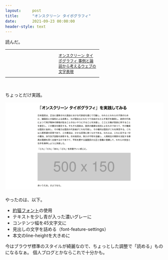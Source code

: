 ```yaml
---
layout:     post
title:      "オンスクリーン タイポグラフィ"
date:       2021-09-23 00:00:00
header-style: text
---
```

読んだ。

<table cellpadding="0" cellspacing="0" border="0" style=" border-style: none; width:300px;"><tr style="border-style:none;"><td style="vertical-align:top; border-style:none; padding:10px; width:140px;"><a href="https://px.a8.net/svt/ejp?a8mat=1NWF4Y+EFRRGQ+249K+BWGDT&a8ejpredirect=https%3A%2F%2Fwww.amazon.co.jp%2Fdp%2F4802512074%2F%3Ftag%3Da8-affi-312627-22" rel="nofollow"><img border="0" alt="" src="https://m.media-amazon.com/images/I/41-wP9MZkTL._SS160_.jpg" /></a></td><td style="font-size:12px; vertical-align:middle; border-style:none; padding:10px;"><p style="padding:0; margin:0;"><a href="https://px.a8.net/svt/ejp?a8mat=1NWF4Y+EFRRGQ+249K+BWGDT&a8ejpredirect=https%3A%2F%2Fwww.amazon.co.jp%2Fdp%2F4802512074%2F%3Ftag%3Da8-affi-312627-22" rel="nofollow">オンスクリーン タイポグラフィ 事例と論説から考えるウェブの文字表現</a></p></td></tr></table>
<img border="0" width="1" height="1" src="https://www18.a8.net/0.gif?a8mat=1NWF4Y+EFRRGQ+249K+BWGDT" alt="">

ちょっとだけ実践。

![](/img/in-post/20210923155741.png)

やったのは、以下。

- [約猫フォント](https://tama-san.com/yakucalt-font/)の使用
- テキストを少し青が入った濃いグレーに
- コンテンツ幅を45文字文に
- 見出しの文字を詰める（font-feature-settings）
- 本文のline-heightを大きめに

今はブラウザ標準のスタイルが綺麗なので、ちょっとした調整で「読める」ものになるなぁ。
個人ブログとかならこれで十分かも。


